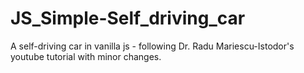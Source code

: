 # JS_Simple-Self_driving_car
A self-driving car in  vanilla js - following Dr. Radu Mariescu-Istodor's youtube tutorial with minor changes.
